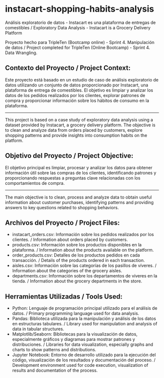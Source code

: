 # instacart-shopping-habits-analysis
Análisis exploratorio de datos - Instacart es una plataforma de entregas de comestibles / Exploratory Data Analysis - Instacart is a Grocery Delivery Platform

Proyecto hecho para TripleTen (Bootcamp online) - Sprint 4. Manipulación de datos / Project completed for TripleTen (Online Bootcamp) - Sprint 4. Data Wrangling.

## Contexto del Proyecto / Project Context:
Este proyecto está basado en un estudio de caso de análisis exploratorio de datos utilizando un conjunto de datos proporcionado por Instacart, una plataforma de entrega de comestibles. El objetivo es limpiar y analizar los datos de los pedidos realizados por los clientes, explorar patrones de compra y proporcionar información sobre los hábitos de consumo en la plataforma.

---

This project is based on a case study of exploratory data analysis using a dataset provided by Instacart, a grocery delivery platform. The objective is to clean and analyze data from orders placed by customers, explore shopping patterns and provide insights into consumption habits on the platform.

## Objetivo del Proyecto / Project Objective:
El objetivo principal es limpiar, procesar y analizar los datos para obtener información útil sobre las compras de los clientes, identificando patrones y proporcionando respuestas a preguntas clave relacionadas con los comportamientos de compra.

---

The main objective is to clean, process and analyze data to obtain useful information about customer purchases, identifying patterns and providing answers to key questions related to shopping behaviors.

## Archivos del Proyecto / Project Files:
- instacart_orders.csv: Información sobre los pedidos realizados por los clientes. / Information about orders placed by customers.
- products.csv: Información sobre los productos disponibles en la plataforma. / Information about the products available on the platform.
- order_products.csv: Detalles de los productos pedidos en cada transacción. / Details of the products ordered in each transaction.
- aisles.csv: Información sobre las categorías de los pasillos de víveres. / Information about the categories of the grocery aisles.
- departments.csv: Información sobre los departamentos de víveres en la tienda. / Information about the grocery departments in the store.

## Herramientas Utilizadas / Tools Used:
- Python: Lenguaje de programación principal utilizado para el análisis de datos. / Primary programming language used for data analysis.
- Pandas: Biblioteca utilizada para la manipulación y análisis de los datos en estructuras tabulares. / Library used for manipulation and analysis of data in tabular structures.
- Matplotlib/Seaborn: Bibliotecas para la visualización de datos, especialmente gráficos y diagramas para mostrar patrones y distribuciones. / Libraries for data visualization, especially graphs and charts to show patterns and distributions.
- Jupyter Notebook: Entorno de desarrollo utilizado para la ejecución del código, visualización de los resultados y documentación del proceso. / Development environment used for code execution, visualization of results and documentation of the process.

